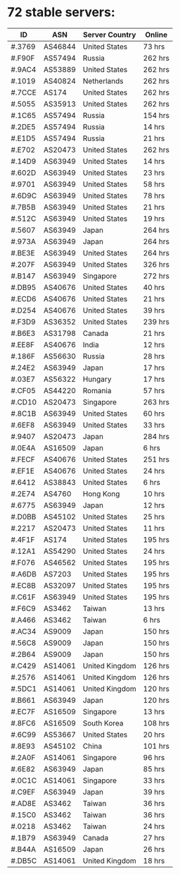 # 72 stable servers:

| ID | ASN | Server Country | Online |
| ------ | ------ | ------ | ------ |
| #.3769 | AS46844 | United States | 73 hrs |
| #.F90F | AS57494 | Russia | 262 hrs |
| #.9AC4 | AS53889 | United States | 262 hrs |
| #.1019 | AS40824 | Netherlands | 262 hrs |
| #.7CCE | AS174 | United States | 262 hrs |
| #.5055 | AS35913 | United States | 262 hrs |
| #.1C65 | AS57494 | Russia | 154 hrs |
| #.2DE5 | AS57494 | Russia | 14 hrs |
| #.E1D5 | AS57494 | Russia | 21 hrs |
| #.E702 | AS20473 | United States | 262 hrs |
| #.14D9 | AS63949 | United States | 14 hrs |
| #.602D | AS63949 | United States | 23 hrs |
| #.9701 | AS63949 | United States | 58 hrs |
| #.6D9C | AS63949 | United States | 78 hrs |
| #.7B5B | AS63949 | United States | 21 hrs |
| #.512C | AS63949 | United States | 19 hrs |
| #.5607 | AS63949 | Japan | 264 hrs |
| #.973A | AS63949 | Japan | 264 hrs |
| #.BE3E | AS63949 | United States | 264 hrs |
| #.207F | AS63949 | United States | 326 hrs |
| #.B147 | AS63949 | Singapore | 272 hrs |
| #.DB95 | AS40676 | United States | 40 hrs |
| #.ECD6 | AS40676 | United States | 21 hrs |
| #.D254 | AS40676 | United States | 39 hrs |
| #.F3D9 | AS36352 | United States | 239 hrs |
| #.B6E3 | AS31798 | Canada | 21 hrs |
| #.EE8F | AS40676 | India | 12 hrs |
| #.186F | AS56630 | Russia | 28 hrs |
| #.24E2 | AS63949 | Japan | 17 hrs |
| #.03E7 | AS56322 | Hungary | 17 hrs |
| #.CF05 | AS44220 | Romania | 57 hrs |
| #.CD10 | AS20473 | Singapore | 263 hrs |
| #.8C1B | AS63949 | United States | 60 hrs |
| #.6EF8 | AS63949 | United States | 33 hrs |
| #.9407 | AS20473 | Japan | 284 hrs |
| #.0E4A | AS16509 | Japan | 6 hrs |
| #.FECF | AS40676 | United States | 251 hrs |
| #.EF1E | AS40676 | United States | 24 hrs |
| #.6412 | AS38843 | United States | 6 hrs |
| #.2E74 | AS4760 | Hong Kong | 10 hrs |
| #.6775 | AS63949 | Japan | 12 hrs |
| #.D0BB | AS45102 | United States | 25 hrs |
| #.2217 | AS20473 | United States | 11 hrs |
| #.4F1F | AS174 | United States | 195 hrs |
| #.12A1 | AS54290 | United States | 24 hrs |
| #.F076 | AS46562 | United States | 195 hrs |
| #.A6DB | AS7203 | United States | 195 hrs |
| #.EC8B | AS32097 | United States | 195 hrs |
| #.C61F | AS63949 | United States | 195 hrs |
| #.F6C9 | AS3462 | Taiwan | 13 hrs |
| #.A466 | AS3462 | Taiwan | 6 hrs |
| #.AC34 | AS9009 | Japan | 150 hrs |
| #.56C8 | AS9009 | Japan | 150 hrs |
| #.2B64 | AS9009 | Japan | 150 hrs |
| #.C429 | AS14061 | United Kingdom | 126 hrs |
| #.2576 | AS14061 | United Kingdom | 126 hrs |
| #.5DC1 | AS14061 | United Kingdom | 120 hrs |
| #.B661 | AS63949 | Japan | 120 hrs |
| #.EC7F | AS16509 | Singapore | 13 hrs |
| #.8FC6 | AS16509 | South Korea | 108 hrs |
| #.6C99 | AS53667 | United States | 20 hrs |
| #.8E93 | AS45102 | China | 101 hrs |
| #.2A0F | AS14061 | Singapore | 96 hrs |
| #.6E82 | AS63949 | Japan | 85 hrs |
| #.0C1C | AS14061 | Singapore | 33 hrs |
| #.C9EF | AS63949 | Japan | 39 hrs |
| #.AD8E | AS3462 | Taiwan | 36 hrs |
| #.15C0 | AS3462 | Taiwan | 36 hrs |
| #.0218 | AS3462 | Taiwan | 24 hrs |
| #.1B79 | AS63949 | Canada | 27 hrs |
| #.B44A | AS16509 | Japan | 26 hrs |
| #.DB5C | AS14061 | United Kingdom | 18 hrs |

